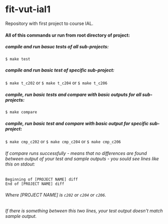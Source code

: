 # fit-vut-ial1
Repository with first project to course IAL.

#### All of this commands ur run from root directory of project:
##### compile and run basuc tests of all sub-projects:
```$ make test```

##### compile and run basic test of specific sub-project:
`$ make t_c202` or `$ make t_c204` or `$ make t_c206`

##### compile, run basic tests and compare with basic outputs for all sub-projects:
```$ make compare```

##### compile, run basic test and compare with basic output for specific sub-project:
`$ make cmp_c202` or `$ make cmp_c204` or `$ make cmp_c206`

###### If compare runs successfully - means that no differences are found between output of your test and sample outputs - you sould see lines like this on stdout: 

```
Beginning of [PROJECT NAME] diff
End of [PROJECT NAME] diff
```

###### Where [PROJECT NAME] is `c202` or `c204` or `c206`.

###### If there is something between this two lines, your test output doesn't match sample output.
